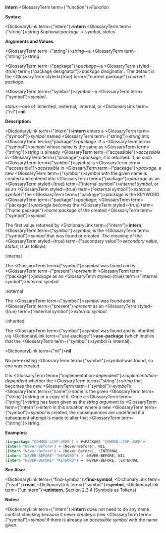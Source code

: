 **intern** <GlossaryTerm  term={"function"}><i>Function</i></GlossaryTerm> 



**Syntax:** 



<DictionaryLink  term={"intern"}><b>intern</b></DictionaryLink> <GlossaryTerm  term={"string"}><i>string</i></GlossaryTerm> &amp;optional *package → symbol, status* 



**Arguments and Values:** 



<GlossaryTerm  term={"string"}><i>string</i></GlossaryTerm>—a <GlossaryTerm  term={"string"}><i>string</i></GlossaryTerm>. 



<GlossaryTerm  term={"package"}><i>package</i></GlossaryTerm>—a <GlossaryTerm styled={true} term={"package designator"}><i>package designator</i></GlossaryTerm> . The default is the <GlossaryTerm styled={true} term={"current package"}><i>current package</i></GlossaryTerm>. 



<GlossaryTerm  term={"symbol"}><i>symbol</i></GlossaryTerm>—a <GlossaryTerm  term={"symbol"}><i>symbol</i></GlossaryTerm>. 



*status*—one of :inherited, :external, :internal, or <DictionaryLink  term={"nil"}><b>nil</b></DictionaryLink>. 



**Description:** 



<DictionaryLink  term={"intern"}><b>intern</b></DictionaryLink> enters a <GlossaryTerm  term={"symbol"}><i>symbol</i></GlossaryTerm> named <GlossaryTerm  term={"string"}><i>string</i></GlossaryTerm> into <GlossaryTerm  term={"package"}><i>package</i></GlossaryTerm>. If a <GlossaryTerm  term={"symbol"}><i>symbol</i></GlossaryTerm> whose name is the same as <GlossaryTerm  term={"string"}><i>string</i></GlossaryTerm> is already <GlossaryTerm  term={"accessible"}><i>accessible</i></GlossaryTerm> in <GlossaryTerm  term={"package"}><i>package</i></GlossaryTerm>, it is returned. If no such <GlossaryTerm  term={"symbol"}><i>symbol</i></GlossaryTerm> is <GlossaryTerm  term={"accessible"}><i>accessible</i></GlossaryTerm> in <GlossaryTerm  term={"package"}><i>package</i></GlossaryTerm>, a new <GlossaryTerm  term={"symbol"}><i>symbol</i></GlossaryTerm> with the given name is created and entered into <GlossaryTerm  term={"package"}><i>package</i></GlossaryTerm> as an <GlossaryTerm styled={true} term={"internal symbol"}><i>internal symbol</i></GlossaryTerm>, or as an <GlossaryTerm styled={true} term={"external symbol"}><i>external symbol</i></GlossaryTerm> if the <GlossaryTerm  term={"package"}><i>package</i></GlossaryTerm> is the KEYWORD <GlossaryTerm  term={"package"}><i>package</i></GlossaryTerm>; <GlossaryTerm  term={"package"}><i>package</i></GlossaryTerm> becomes the <GlossaryTerm styled={true} term={"home package"}><i>home package</i></GlossaryTerm> of the created <GlossaryTerm  term={"symbol"}><i>symbol</i></GlossaryTerm>. 



The first value returned by <DictionaryLink  term={"intern"}><b>intern</b></DictionaryLink>, <GlossaryTerm  term={"symbol"}><i>symbol</i></GlossaryTerm>, is the <GlossaryTerm  term={"symbol"}><i>symbol</i></GlossaryTerm> that was found or created. The meaning of the <GlossaryTerm styled={true} term={"secondary value"}><i>secondary value</i></GlossaryTerm>, *status*, is as follows: 



:internal 



The <GlossaryTerm  term={"symbol"}><i>symbol</i></GlossaryTerm> was found and is <GlossaryTerm  term={"present"}><i>present</i></GlossaryTerm> in <GlossaryTerm  term={"package"}><i>package</i></GlossaryTerm> as an <GlossaryTerm styled={true} term={"internal symbol"}><i>internal symbol</i></GlossaryTerm>. 



:external 



The <GlossaryTerm  term={"symbol"}><i>symbol</i></GlossaryTerm> was found and is <GlossaryTerm  term={"present"}><i>present</i></GlossaryTerm> as an <GlossaryTerm styled={true} term={"external symbol"}><i>external symbol</i></GlossaryTerm>. 



:inherited 



The <GlossaryTerm  term={"symbol"}><i>symbol</i></GlossaryTerm> was found and is inherited via <DictionaryLink  term={"use-package"}><b>use-package</b></DictionaryLink> (which implies that the <GlossaryTerm  term={"symbol"}><i>symbol</i></GlossaryTerm> is internal). 



<DictionaryLink  term={"nil"}><b>nil</b></DictionaryLink> 



No pre-existing <GlossaryTerm  term={"symbol"}><i>symbol</i></GlossaryTerm> was found, so one was created. 







 



 



It is <GlossaryTerm  term={"implementation-dependent"}><i>implementation-dependent</i></GlossaryTerm> whether the <GlossaryTerm  term={"string"}><i>string</i></GlossaryTerm> that becomes the new <GlossaryTerm  term={"symbol"}><i>symbol</i></GlossaryTerm>’s <GlossaryTerm  term={"name"}><i>name</i></GlossaryTerm> is the given <GlossaryTerm  term={"string"}><i>string</i></GlossaryTerm> or a copy of it. Once a <GlossaryTerm  term={"string"}><i>string</i></GlossaryTerm> has been given as the *string argument* to <GlossaryTerm  term={"intern"}><i>intern</i></GlossaryTerm> in this situation where a new <GlossaryTerm  term={"symbol"}><i>symbol</i></GlossaryTerm> is created, the consequences are undefined if a subsequent attempt is made to alter that <GlossaryTerm  term={"string"}><i>string</i></GlossaryTerm>. 



**Examples:**
```lisp
(in-package "COMMON-LISP-USER") → #<PACKAGE "COMMON-LISP-USER"> 
(intern "Never-Before") → |Never-Before|, NIL 
(intern "Never-Before") → |Never-Before|, :INTERNAL 
(intern "NEVER-BEFORE" "KEYWORD") → :NEVER-BEFORE, NIL 
(intern "NEVER-BEFORE" "KEYWORD") → :NEVER-BEFORE, :EXTERNAL 
```
**See Also:** 



<DictionaryLink  term={"find-symbol"}><b>find-symbol</b></DictionaryLink>, <DictionaryLink  term={"read"}><b>read</b></DictionaryLink>, <DictionaryLink  term={"symbol"}><b>symbol</b></DictionaryLink>, <DictionaryLink  term={"unintern"}><b>unintern</b></DictionaryLink>, Section 2.3.4 (Symbols as Tokens) 



**Notes:** 



<DictionaryLink  term={"intern"}><b>intern</b></DictionaryLink> does not need to do any name conflict checking because it never creates a new <GlossaryTerm  term={"symbol"}><i>symbol</i></GlossaryTerm> if there is already an *accessible symbol* with the name given. 




